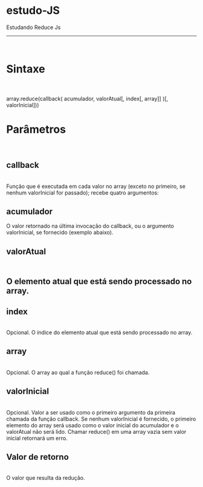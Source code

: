 # estudo-JS
Estudando Reduce Js 
<hr>
<br>
<h1>Sintaxe</h1><br>
<br>
array.reduce(callback( acumulador, valorAtual[, index[, array]] )[, valorInicial]))

<h1>Parâmetros</h1><br>

<h2>callback</h2>
<br>
Função que é executada em cada valor no array (exceto no primeiro, se nenhum valorInicial for passado); recebe quatro argumentos:<br>
<h2>acumulador</h2>

O valor retornado na última invocação do callback, ou o argumento valorInicial, se fornecido (exemplo abaixo).
<br><h2>valorAtual<h2><br>
O elemento atual que está sendo processado no array.
<br><h2>index</h2><br>
Opcional. O índice do elemento atual que está sendo processado no array.
<br><h2>array</h2><br>
Opcional. O array ao qual a função reduce() foi chamada.
<br><h2>valorInicial</h2><br>
Opcional. Valor a ser usado como o primeiro argumento da primeira chamada da função callback. Se nenhum valorInicial é fornecido, o primeiro elemento do array será usado como o valor inicial do acumulador e o valorAtual não será lido. Chamar reduce() em uma array vazia sem valor inicial retornará um erro.
<br><h2>Valor de retorno</h2><br>
O valor que resulta da redução.
